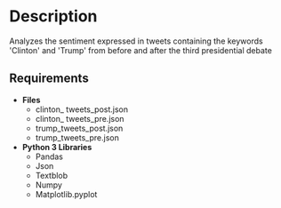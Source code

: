 # Description
Analyzes the sentiment expressed in tweets containing the keywords 'Clinton' and 'Trump' from before and after the third presidential debate

## Requirements
* **Files**
  * clinton_ tweets_post.json
  * clinton_ tweets_pre.json
  * trump_tweets_post.json
  * trump_tweets_pre.json
* **Python 3 Libraries**
  * Pandas
  * Json
  * Textblob
  * Numpy
  * Matplotlib.pyplot

